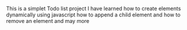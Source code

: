 
This is a simplet Todo list project
I have learned how to create elements dynamically using javascript
how to append a child element and how to remove an element and may more
